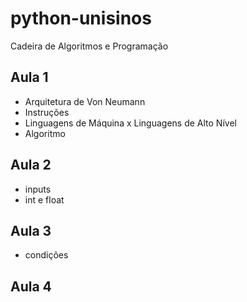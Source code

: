# python-unisinos
Cadeira de Algoritmos e Programação

## Aula 1
+ Arquitetura de Von Neumann
+ Instruções 
+ Linguagens de Máquina x Linguagens de Alto Nível
+ Algoritmo
## Aula 2
+ inputs
+ int e float
## Aula 3 
+ condições
## Aula 4
